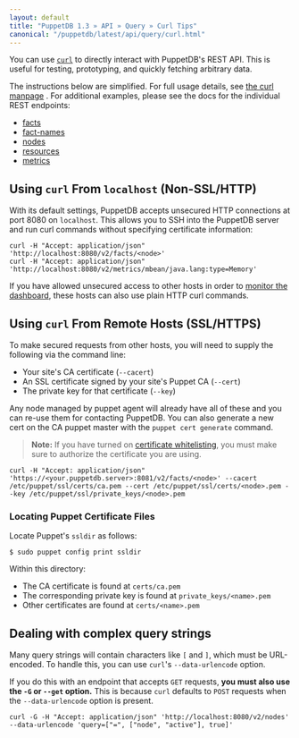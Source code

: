 ```yaml
---
layout: default
title: "PuppetDB 1.3 » API » Query » Curl Tips"
canonical: "/puppetdb/latest/api/query/curl.html"
---
```


[Facts]: ./v2/facts.html
[Nodes]: ./v2/nodes.html
[fact-names]: ./v2/fact-names.html
[Resources]: ./v2/resources.html
[Metrics]: ./v2/metrics.html
[curl]: http://curl.haxx.se/docs/manpage.html
[dashboard]: ../../maintain_and_tune.html#monitor-the-performance-dashboard
[whitelist]: ../../configure.html#certificate-whitelist


You can use [`curl`][curl] to directly interact with PuppetDB's REST API. This is useful for testing, prototyping, and quickly fetching arbitrary data.

The instructions below are simplified. For full usage details, see [the curl manpage][curl] . For additional examples, please see the docs for the individual REST endpoints:

* [facts][]
* [fact-names][]
* [nodes][]
* [resources][]
* [metrics][]

## Using `curl` From `localhost` (Non-SSL/HTTP)

With its default settings, PuppetDB accepts unsecured HTTP connections at port 8080 on `localhost`. This allows you to SSH into the PuppetDB server and run curl commands without specifying certificate information:

    curl -H "Accept: application/json" 'http://localhost:8080/v2/facts/<node>'
    curl -H "Accept: application/json" 'http://localhost:8080/v2/metrics/mbean/java.lang:type=Memory'

If you have allowed unsecured access to other hosts in order to [monitor the dashboard][dashboard], these hosts can also use plain HTTP curl commands.

## Using `curl` From Remote Hosts (SSL/HTTPS)

To make secured requests from other hosts, you will need to supply the following via the command line:

* Your site's CA certificate (`--cacert`)
* An SSL certificate signed by your site's Puppet CA (`--cert`)
* The private key for that certificate (`--key`)

Any node managed by puppet agent will already have all of these and you can re-use them for contacting PuppetDB. You can also generate a new cert on the CA puppet master with the `puppet cert generate` command. 

> **Note:** If you have turned on [certificate whitelisting][whitelist], you must make sure to authorize the certificate you are using.

    curl -H "Accept: application/json" 'https://<your.puppetdb.server>:8081/v2/facts/<node>' --cacert /etc/puppet/ssl/certs/ca.pem --cert /etc/puppet/ssl/certs/<node>.pem --key /etc/puppet/ssl/private_keys/<node>.pem

### Locating Puppet Certificate Files

Locate Puppet's `ssldir` as follows:

    $ sudo puppet config print ssldir

Within this directory:

* The CA certificate is found at `certs/ca.pem`
* The corresponding private key is found at `private_keys/<name>.pem`
* Other certificates are found at `certs/<name>.pem`


## Dealing with complex query strings

Many query strings will contain characters like `[` and `]`, which must be URL-encoded. To handle this, you can use `curl`'s `--data-urlencode` option. 

If you do this with an endpoint that accepts `GET` requests, **you must also use the `-G` or `--get` option.** This is because `curl` defaults to `POST` requests when the `--data-urlencode` option is present.

    curl -G -H "Accept: application/json" 'http://localhost:8080/v2/nodes' --data-urlencode 'query=["=", ["node", "active"], true]'


